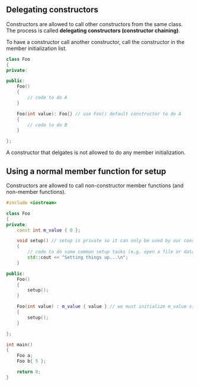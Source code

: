 ## Delegating constructors 
Constructors are allowed to call other constructors from the same class. The process is called **delegating constructors (constructor chaining)**.

To have a constructor call another constructor, call the constructor in the member initialization list.
```cpp
class Foo
{
private:

public:
    Foo()
    {
        // code to do A
    }

    Foo(int value): Foo{} // use Foo() default constructor to do A
    {
        // code to do B
    }

};
```

A constructor that delgates is not allowed to do any member initialization.


## Using a normal member function for setup
Constructors are allowed to call non-constructor member functions (and non-member functions).
```cpp
#include <iostream>

class Foo
{
private:
    const int m_value { 0 };

    void setup() // setup is private so it can only be used by our constructors
    {
        // code to do some common setup tasks (e.g. open a file or database)
        std::cout << "Setting things up...\n";
    }

public:
    Foo()
    {
        setup();
    }

    Foo(int value) : m_value { value } // we must initialize m_value since it's const
    {
        setup();
    }

};

int main()
{
    Foo a;
    Foo b{ 5 };

    return 0;
}
```

